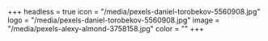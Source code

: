 +++
headless = true
icon = "/media/pexels-daniel-torobekov-5560908.jpg"
logo = "/media/pexels-daniel-torobekov-5560908.jpg"
image = "/media/pexels-alexy-almond-3758158.jpg"
color = ""
+++
